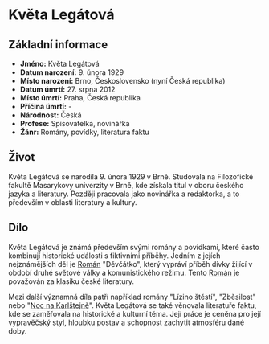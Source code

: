 # Květa Legátová

## Základní informace

- **Jméno:** Květa Legátová
- **Datum narození:** 9. února 1929
- **Místo narození:** Brno, Československo (nyní Česká republika)
- **Datum úmrtí:** 27. srpna 2012
- **Místo úmrtí:** Praha, Česká republika
- **Příčina úmrtí:** -
- **Národnost:** Česká
- **Profese:** Spisovatelka, novinářka
- **Žánr:** Romány, povídky, literatura faktu

## Život

Květa Legátová se narodila 9. února 1929 v Brně. Studovala na Filozofické fakultě Masarykovy univerzity v Brně, kde získala titul v oboru českého jazyka a literatury. Později pracovala jako novinářka a redaktorka, a to především v oblasti literatury a kultury.

## Dílo

Květa Legátová je známá především svými romány a povídkami, které často kombinují historické události s fiktivními příběhy. Jedním z jejích nejznámějších děl je [Román](Román.md) "Děvčátko", který vypráví příběh dívky žijící v období druhé světové války a komunistického režimu. Tento [Román](Román.md) je považován za klasiku české literatury.

Mezi další významná díla patří například romány "Lízino štěstí", "Zběsilost" nebo "[Noc na Karlštejně](Noc%20na%20Karlštejně.md)". Květa Legátová se také věnovala literatuře faktu, kde se zaměřovala na historické a kulturní téma. Její práce je ceněna pro její vypravěčský styl, hloubku postav a schopnost zachytit atmosféru dané doby.